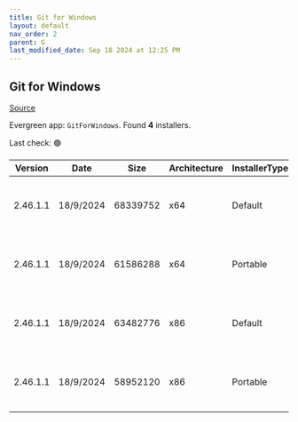 ```yaml
---
title: Git for Windows
layout: default
nav_order: 2
parent: G
last_modified_date: Sep 18 2024 at 12:25 PM
---
```


## Git for Windows

[Source](https://gitforwindows.org/)

Evergreen app: `GitForWindows`. Found **4** installers.

Last check: 🟢

| Version  | Date      | Size     | Architecture | InstallerType | Type | URI                                                                                                                                                                                                                        |
| -------- | --------- | -------- | ------------ | ------------- | ---- | -------------------------------------------------------------------------------------------------------------------------------------------------------------------------------------------------------------------------- |
| 2.46.1.1 | 18/9/2024 | 68339752 | x64          | Default       | exe  | [https://github.com/git-for-windows/git/releases/download/v2.46.1.windows.1/Git-2.46.1-64-bit.exe](https://github.com/git-for-windows/git/releases/download/v2.46.1.windows.1/Git-2.46.1-64-bit.exe)                       |
| 2.46.1.1 | 18/9/2024 | 61586288 | x64          | Portable      | exe  | [https://github.com/git-for-windows/git/releases/download/v2.46.1.windows.1/PortableGit-2.46.1-64-bit.7z.exe](https://github.com/git-for-windows/git/releases/download/v2.46.1.windows.1/PortableGit-2.46.1-64-bit.7z.exe) |
| 2.46.1.1 | 18/9/2024 | 63482776 | x86          | Default       | exe  | [https://github.com/git-for-windows/git/releases/download/v2.46.1.windows.1/Git-2.46.1-32-bit.exe](https://github.com/git-for-windows/git/releases/download/v2.46.1.windows.1/Git-2.46.1-32-bit.exe)                       |
| 2.46.1.1 | 18/9/2024 | 58952120 | x86          | Portable      | exe  | [https://github.com/git-for-windows/git/releases/download/v2.46.1.windows.1/PortableGit-2.46.1-32-bit.7z.exe](https://github.com/git-for-windows/git/releases/download/v2.46.1.windows.1/PortableGit-2.46.1-32-bit.7z.exe) |
